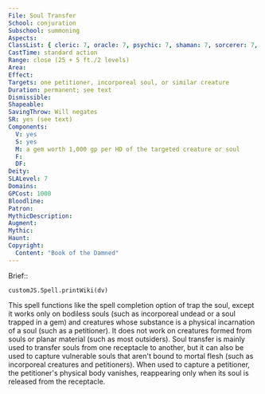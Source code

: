 ```yaml
---
File: Soul Transfer
School: conjuration
Subschool: summoning
Aspects: 
ClassList: { cleric: 7, oracle: 7, psychic: 7, shaman: 7, sorcerer: 7, wizard: 7, spiritualist: 6, witch: 7 }
CastTime: standard action
Range: close (25 + 5 ft./2 levels)
Area: 
Effect: 
Targets: one petitioner, incorporeal soul, or similar creature
Duration: permanent; see text
Dismissible: 
Shapeable: 
SavingThrow: Will negates
SR: yes (see text)
Components:
  V: yes
  S: yes
  M: a gem worth 1,000 gp per HD of the targeted creature or soul
  F: 
  DF: 
Deity: 
SLALevel: 7
Domains: 
GPCost: 1000
Bloodline: 
Patron: 
MythicDescription: 
Augment: 
Mythic: 
Haunt: 
Copyright:
  Content: "Book of the Damned"
---
```

Brief:: 

```dataviewjs
customJS.Spell.printWiki(dv)
```

This spell functions like the spell completion option of trap the soul, except it works only on bodiless souls (such as incorporeal undead or a soul trapped in a gem) and creatures whose substance is a physical incarnation of a soul (such as a petitioner). It does not work on creatures formed from souls or planar material (such as most outsiders). Soul transfer is mainly used to transfer souls from one receptacle to another, but it can also be used to capture vulnerable souls that aren't bound to mortal flesh (such as incorporeal creatures and petitioners). When used to capture a petitioner, the petitioner's physical body vanishes, reappearing only when its soul is released from the receptacle.
